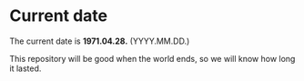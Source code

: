 # Current date

The current date is **1971.04.28.** (YYYY.MM.DD.)

This repository will be good when the world ends, so we will know how long it lasted.